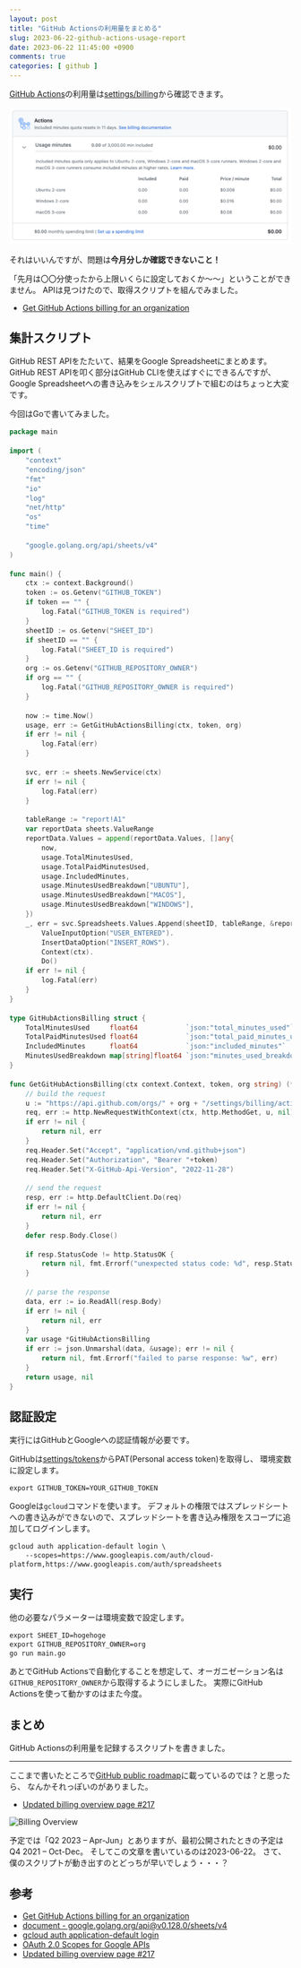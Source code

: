 ```yaml
---
layout: post
title: "GitHub Actionsの利用量をまとめる"
slug: 2023-06-22-github-actions-usage-report
date: 2023-06-22 11:45:00 +0900
comments: true
categories: [ github ]
---
```


[GitHub Actions](https://github.com/features/actions)の利用量は[settings/billing](https://github.com/settings/billing)から確認できます。

![今月分のGitHub Actions利用量、今月はあと3000分使える](/images/2023-06-22-github-actions-billing.png)

それはいいんですが、問題は**今月分しか確認できないこと！**

「先月は〇〇分使ったから上限いくらに設定しておくか〜〜」ということができません。
APIは見つけたので、取得スクリプトを組んでみました。

- [Get GitHub Actions billing for an organization](https://docs.github.com/en/rest/billing?apiVersion=2022-11-28#get-github-actions-billing-for-an-organization)


## 集計スクリプト

GitHub REST APIをたたいて、結果をGoogle Spreadsheetにまとめます。
GitHub REST APIを叩く部分はGitHub CLIを使えばすぐにできるんですが、
Google Spreadsheetへの書き込みをシェルスクリプトで組むのはちょっと大変です。

今回はGoで書いてみました。

```go
package main

import (
	"context"
	"encoding/json"
	"fmt"
	"io"
	"log"
	"net/http"
	"os"
	"time"

	"google.golang.org/api/sheets/v4"
)

func main() {
	ctx := context.Background()
	token := os.Getenv("GITHUB_TOKEN")
	if token == "" {
		log.Fatal("GITHUB_TOKEN is required")
	}
	sheetID := os.Getenv("SHEET_ID")
	if sheetID == "" {
		log.Fatal("SHEET_ID is required")
	}
	org := os.Getenv("GITHUB_REPOSITORY_OWNER")
	if org == "" {
		log.Fatal("GITHUB_REPOSITORY_OWNER is required")
	}

	now := time.Now()
	usage, err := GetGitHubActionsBilling(ctx, token, org)
	if err != nil {
		log.Fatal(err)
	}

	svc, err := sheets.NewService(ctx)
	if err != nil {
		log.Fatal(err)
	}

	tableRange := "report!A1"
	var reportData sheets.ValueRange
	reportData.Values = append(reportData.Values, []any{
		now,
		usage.TotalMinutesUsed,
		usage.TotalPaidMinutesUsed,
		usage.IncludedMinutes,
		usage.MinutesUsedBreakdown["UBUNTU"],
		usage.MinutesUsedBreakdown["MACOS"],
		usage.MinutesUsedBreakdown["WINDOWS"],
	})
	_, err = svc.Spreadsheets.Values.Append(sheetID, tableRange, &reportData).
		ValueInputOption("USER_ENTERED").
		InsertDataOption("INSERT_ROWS").
		Context(ctx).
		Do()
	if err != nil {
		log.Fatal(err)
	}
}

type GitHubActionsBilling struct {
	TotalMinutesUsed     float64            `json:"total_minutes_used"`
	TotalPaidMinutesUsed float64            `json:"total_paid_minutes_used"`
	IncludedMinutes      float64            `json:"included_minutes"`
	MinutesUsedBreakdown map[string]float64 `json:"minutes_used_breakdown"`
}

func GetGitHubActionsBilling(ctx context.Context, token, org string) (*GitHubActionsBilling, error) {
	// build the request
	u := "https://api.github.com/orgs/" + org + "/settings/billing/actions"
	req, err := http.NewRequestWithContext(ctx, http.MethodGet, u, nil)
	if err != nil {
		return nil, err
	}
	req.Header.Set("Accept", "application/vnd.github+json")
	req.Header.Set("Authorization", "Bearer "+token)
	req.Header.Set("X-GitHub-Api-Version", "2022-11-28")

	// send the request
	resp, err := http.DefaultClient.Do(req)
	if err != nil {
		return nil, err
	}
	defer resp.Body.Close()

	if resp.StatusCode != http.StatusOK {
		return nil, fmt.Errorf("unexpected status code: %d", resp.StatusCode)
	}

	// parse the response
	data, err := io.ReadAll(resp.Body)
	if err != nil {
		return nil, err
	}
	var usage *GitHubActionsBilling
	if err := json.Unmarshal(data, &usage); err != nil {
		return nil, fmt.Errorf("failed to parse response: %w", err)
	}
	return usage, nil
}
```

## 認証設定

実行にはGitHubとGoogleへの認証情報が必要です。

GitHubは[settings/tokens](https://github.com/settings/tokens)からPAT(Personal access token)を取得し、
環境変数に設定します。

```console
export GITHUB_TOKEN=YOUR_GITHUB_TOKEN
```

Googleは`gcloud`コマンドを使います。
デフォルトの権限ではスプレッドシートへの書き込みができないので、スプレッドシートを書き込み権限をスコープに追加してログインします。

```console
gcloud auth application-default login \
    --scopes=https://www.googleapis.com/auth/cloud-platform,https://www.googleapis.com/auth/spreadsheets
```

## 実行

他の必要なパラメーターは環境変数で設定します。

```console
export SHEET_ID=hogehoge
export GITHUB_REPOSITORY_OWNER=org
go run main.go
```

あとでGitHub Actionsで自動化することを想定して、オーガニゼーション名は`GITHUB_REPOSITORY_OWNER`から取得するようにしました。
実際にGitHub Actionsを使って動かすのはまた今度。

## まとめ

GitHub Actionsの利用量を記録するスクリプトを書きました。

---

ここまで書いたところで[GitHub public roadmap](https://github.com/orgs/github/projects/4247)に載っているのでは？と思ったら、
なんかそれっぽいのがありました。

- [Updated billing overview page #217](https://github.com/github/roadmap/issues/217)

![Billing Overview](https://user-images.githubusercontent.com/11078662/123352101-780aca00-d513-11eb-82ca-d83023adbbcd.png)

予定では「Q2 2023 – Apr-Jun」とありますが、最初公開されたときの予定はQ4 2021 – Oct-Dec。
そしてこの文章を書いているのは2023-06-22。
さて、僕のスクリプトが動き出すのとどっちが早いでしょう・・・？

## 参考

- [Get GitHub Actions billing for an organization](https://docs.github.com/en/rest/billing?apiVersion=2022-11-28#get-github-actions-billing-for-an-organization)
- [document - google.golang.org/api@v0.128.0/sheets/v4](https://pkg.go.dev/google.golang.org/api@v0.128.0/sheets/v4)
- [gcloud auth application-default login](https://cloud.google.com/sdk/gcloud/reference/auth/application-default/login)
- [OAuth 2.0 Scopes for Google APIs](https://developers.google.com/identity/protocols/oauth2/scopes)
- [Updated billing overview page #217](https://github.com/github/roadmap/issues/217)

